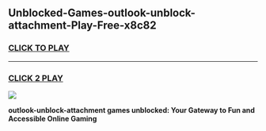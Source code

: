 
## Unblocked-Games-outlook-unblock-attachment-Play-Free-x8c82
<h3>
<a href="https://premium76.site?title=outlook-unblock-attachment&ref=10A">CLICK TO PLAY</a></h3>
<hr>

<h3>
<a href="https://premium76.site?title=outlook-unblock-attachment&ref=10A">CLICK 2 PLAY</a>
  
</h3>

<a href="https://premium76.site?title=outlook-unblock-attachment&ref=10A"><img src="https://clearcache.store/games.png"></a>


**outlook-unblock-attachment games unblocked: Your Gateway to Fun and Accessible Online Gaming**
